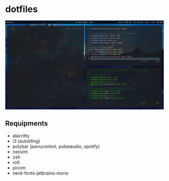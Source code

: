 # dotfiles

![dotfiles](https://github.com/samedsucuk/dotfiles/blob/main/preview.png?raw=true)

## Requipments
- alacritty
- i3 (autotiling)
- polybar (pavucontrol, pulseaudio, spotify)
- neovim
- zsh
- rofi
- picom
- nerd-fonts-jetbrains-mono

